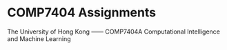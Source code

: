 # COMP7404 Assignments
The University of Hong Kong —— COMP7404A Computational Intelligence and Machine Learning